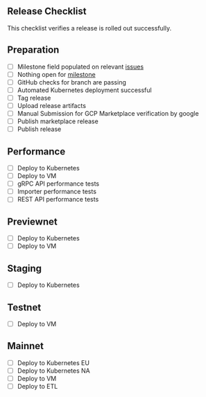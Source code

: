 ## Release Checklist

This checklist verifies a release is rolled out successfully.

## Preparation

- [ ] Milestone field populated on
  relevant [issues](https://github.com/hashgraph/hedera-mirror-node/issues?q=is%3Aclosed+no%3Amilestone+sort%3Aupdated-desc)
- [ ] Nothing open
  for [milestone](https://github.com/hashgraph/hedera-mirror-node/issues?q=is%3Aopen+sort%3Aupdated-desc+milestone%3A0.67.0)
- [ ] GitHub checks for branch are passing
- [ ] Automated Kubernetes deployment successful
- [ ] Tag release
- [ ] Upload release artifacts
- [ ] Manual Submission for GCP Marketplace verification by google
- [ ] Publish marketplace release
- [ ] Publish release

## Performance

- [ ] Deploy to Kubernetes
- [ ] Deploy to VM
- [ ] gRPC API performance tests
- [ ] Importer performance tests
- [ ] REST API performance tests

## Previewnet

- [ ] Deploy to Kubernetes
- [ ] Deploy to VM

## Staging

- [ ] Deploy to Kubernetes

## Testnet

- [ ] Deploy to VM

## Mainnet

- [ ] Deploy to Kubernetes EU
- [ ] Deploy to Kubernetes NA
- [ ] Deploy to VM
- [ ] Deploy to ETL
